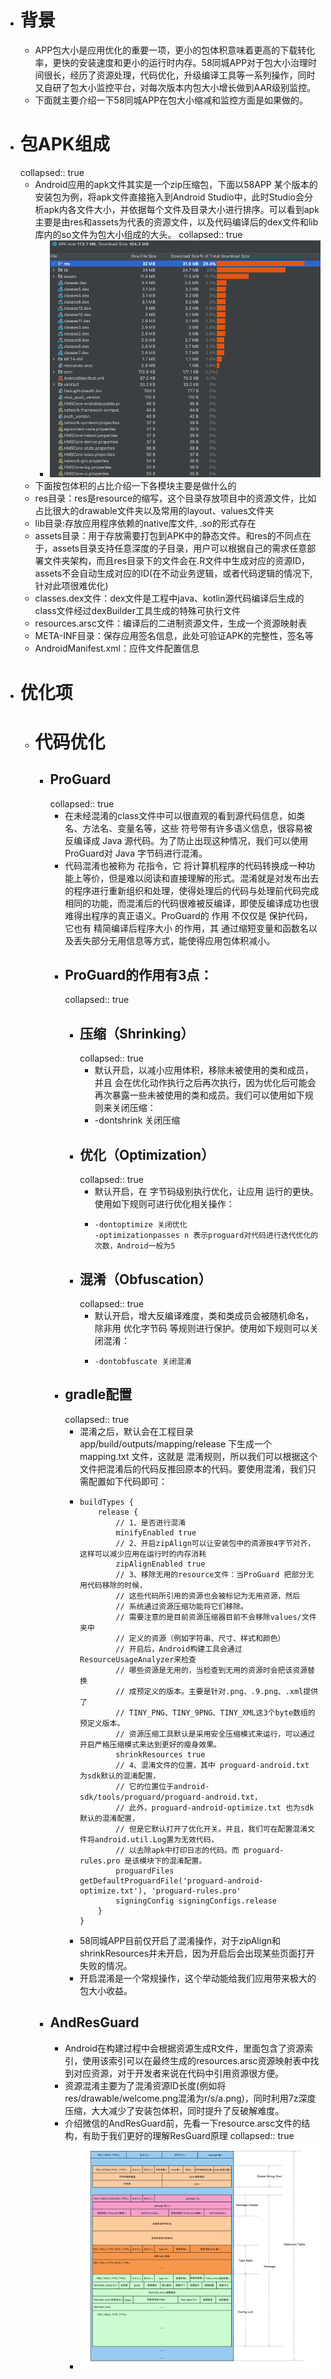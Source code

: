 - # 背景
	- APP包大小是应用优化的重要一项，更小的包体积意味着更高的下载转化率，更快的安装速度和更小的运行时内存。58同城APP对于包大小治理时间很长，经历了资源处理，代码优化，升级编译工具等一系列操作，同时又自研了包大小监控平台，对每次版本内包大小增长做到AAR级别监控。
	- 下面就主要介绍一下58同城APP在包大小缩减和监控方面是如果做的。
- # 包APK组成
  collapsed:: true
	- Android应用的apk文件其实是一个zip压缩包，下面以58APP 某个版本的安装包为例，将apk文件直接拖入到Android Studio中，此时Studio会分析apk内各文件大小，并依据每个文件及目录大小进行排序。可以看到apk主要是由res和assets为代表的资源文件，以及代码编译后的dex文件和lib库内的so文件为包大小组成的大头。
	  collapsed:: true
		- ![image.png](../assets/image_1684422746514_0.png)
	- 下面按包体积的占比介绍一下各模块主要是做什么的
	- res目录：res是resource的缩写，这个目录存放项目中的资源文件，比如占比很大的drawable文件夹以及常用的layout、values文件夹
	- lib目录:存放应用程序依赖的native库文件, .so的形式存在
	- assets目录：用于存放需要打包到APK中的静态文件。和res的不同点在于，assets目录支持任意深度的子目录，用户可以根据自己的需求任意部署文件夹架构，而且res目录下的文件会在.R文件中生成对应的资源ID，assets不会自动生成对应的ID(在不动业务逻辑，或者代码逻辑的情况下,针对此项很难优化)
	- classes.dex文件：dex文件是工程中java、kotlin源代码编译后生成的class文件经过dexBuilder工具生成的特殊可执行文件
	- resources.arsc文件：编译后的二进制资源文件，生成一个资源映射表
	- META-INF目录：保存应用签名信息，此处可验证APK的完整性，签名等
	- AndroidManifest.xml：应件文件配置信息
- # 优化项
	- # 代码优化
		- ## ProGuard
		  collapsed:: true
			- 在未经混淆的class文件中可以很直观的看到源代码信息，如类名、方法名、变量名等，这些 符号带有许多语义信息，很容易被反编译成 Java 源代码。为了防止出现这种情况，我们可以使用ProGuard对 Java 字节码进行混淆。
			- 代码混淆也被称为 花指令，它 将计算机程序的代码转换成一种功能上等价，但是难以阅读和直接理解的形式。混淆就是对发布出去的程序进行重新组织和处理，使得处理后的代码与处理前代码完成相同的功能，而混淆后的代码很难被反编译，即使反编译成功也很难得出程序的真正语义。ProGuard的 作用 不仅仅是 保护代码，它也有 精简编译后程序大小 的作用，其 通过缩短变量和函数名以及丢失部分无用信息等方式，能使得应用包体积减小。
			- ## ProGuard的作用有3点：
			  collapsed:: true
				- ## 压缩（Shrinking）
				  collapsed:: true
					- 默认开启，以减小应用体积，移除未被使用的类和成员，并且 会在优化动作执行之后再次执行，因为优化后可能会再次暴露一些未被使用的类和成员。我们可以使用如下规则来关闭压缩：
					- -dontshrink 关闭压缩
				- ## 优化（Optimization）
				  collapsed:: true
					- 默认开启，在 字节码级别执行优化，让应用 运行的更快。使用如下规则可进行优化相关操作：
					- ```
					  -dontoptimize 关闭优化
					  -optimizationpasses n 表示proguard对代码进行迭代优化的次数，Android一般为5
					  ```
				- ## 混淆（Obfuscation）
				  collapsed:: true
					- 默认开启，增大反编译难度，类和类成员会被随机命名，除非用 优化字节码 等规则进行保护。使用如下规则可以关闭混淆：
					- ```
					  -dontobfuscate 关闭混淆
					  ```
			- ## gradle配置
			  collapsed:: true
				- 混淆之后，默认会在工程目录 app/build/outputs/mapping/release 下生成一个 mapping.txt 文件，这就是 混淆规则，所以我们可以根据这个文件把混淆后的代码反推回原本的代码。要使用混淆，我们只需配置如下代码即可：
				- ```
				  buildTypes {
				      release {
				          // 1、是否进行混淆
				          minifyEnabled true
				          // 2、开启zipAlign可以让安装包中的资源按4字节对齐，这样可以减少应用在运行时的内存消耗
				          zipAlignEnabled true
				          // 3、移除无用的resource文件：当ProGuard 把部分无用代码移除的时候，
				          // 这些代码所引用的资源也会被标记为无用资源，然后
				          // 系统通过资源压缩功能将它们移除。
				          // 需要注意的是目前资源压缩器目前不会移除values/文件夹中
				          // 定义的资源（例如字符串、尺寸、样式和颜色）
				          // 开启后，Android构建工具会通过ResourceUsageAnalyzer来检查
				          // 哪些资源是无用的，当检查到无用的资源时会把该资源替换
				          // 成预定义的版本。主要是针对.png、.9.png、.xml提供了
				          // TINY_PNG、TINY_9PNG、TINY_XML这3个byte数组的预定义版本。
				          // 资源压缩工具默认是采用安全压缩模式来运行，可以通过开启严格压缩模式来达到更好的瘦身效果。
				          shrinkResources true
				          // 4、混淆文件的位置，其中 proguard-android.txt 为sdk默认的混淆配置，
				          // 它的位置位于android-sdk/tools/proguard/proguard-android.txt，
				          // 此外，proguard-android-optimize.txt 也为sdk默认的混淆配置，
				          // 但是它默认打开了优化开关。并且，我们可在配置混淆文件将android.util.Log置为无效代码，
				          // 以去除apk中打印日志的代码。而 proguard-rules.pro 是该模块下的混淆配置。
				          proguardFiles getDefaultProguardFile('proguard-android-optimize.txt'), 'proguard-rules.pro'
				          signingConfig signingConfigs.release
				      }
				  }
				  ```
				- 58同城APP目前仅开启了混淆操作，对于zipAlign和shrinkResources并未开启，因为开启后会出现某些页面打开失败的情况。
				- 开启混淆是一个常规操作，这个举动能给我们应用带来极大的包大小收益。
		- ## AndResGuard
			- Android在构建过程中会根据资源生成R文件，里面包含了资源索引，使用该索引可以在最终生成的resources.arsc资源映射表中找到对应资源，对于开发者来说在代码中引用资源很方便。
			- 资源混淆主要为了混淆资源ID长度(例如将res/drawable/welcome.png混淆为r/s/a.png)，同时利用7z深度压缩，大大减少了安装包体积，同时提升了反破解难度。
			- 介绍微信的AndResGuard前，先看一下resource.arsc文件的结构，有助于我们更好的理解ResGuard原理
			  collapsed:: true
				- ![image.png](../assets/image_1684422937375_0.png)